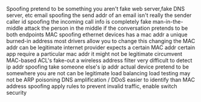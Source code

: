 Spoofing
	pretend to be something you aren't
		fake web server,fake DNS server, etc
	email spoofing
		the send addr of an email isn't really the sender
	caller id spoofing
		the incoming call info is completely fake
	man-in-the-middle attack
		the person in the middle if the conversation pretends to be both endpoints
MAC spoofing
	ethernet devices has a mac addr
		a unique burned-in address
		most drivers allow you to change this
	changing the MAC addr can be legitimate
		internet provider expects a certain MAC addr
		certain app require a particular mac addr
	it might not be legitimate
		circumvent MAC-based ACL's
		fake-out a wireless address filter
	very difficult to detect
ip addr spoofing
	take someone else's ip addr
		actual device
		pretend to be somewhere you are not
	can be legitimate
		load balancing
		load testing
	may not be
		ARP poisoning
		DNS amplification / DDoS
	easier to identify than MAC address spoofing
		apply rules to prevent invalid traffic, enable switch security